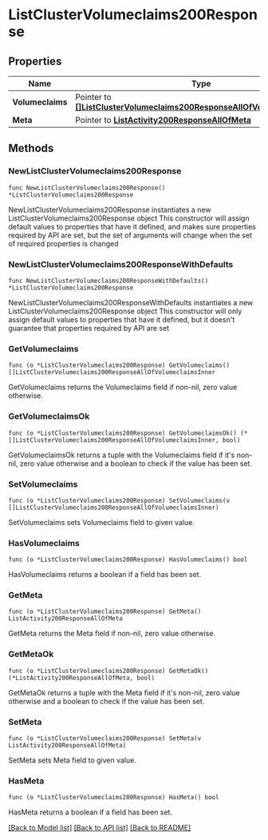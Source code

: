 # ListClusterVolumeclaims200Response

## Properties

Name | Type | Description | Notes
------------ | ------------- | ------------- | -------------
**Volumeclaims** | Pointer to [**[]ListClusterVolumeclaims200ResponseAllOfVolumeclaimsInner**](ListClusterVolumeclaims200ResponseAllOfVolumeclaimsInner.md) |  | [optional] 
**Meta** | Pointer to [**ListActivity200ResponseAllOfMeta**](ListActivity200ResponseAllOfMeta.md) |  | [optional] 

## Methods

### NewListClusterVolumeclaims200Response

`func NewListClusterVolumeclaims200Response() *ListClusterVolumeclaims200Response`

NewListClusterVolumeclaims200Response instantiates a new ListClusterVolumeclaims200Response object
This constructor will assign default values to properties that have it defined,
and makes sure properties required by API are set, but the set of arguments
will change when the set of required properties is changed

### NewListClusterVolumeclaims200ResponseWithDefaults

`func NewListClusterVolumeclaims200ResponseWithDefaults() *ListClusterVolumeclaims200Response`

NewListClusterVolumeclaims200ResponseWithDefaults instantiates a new ListClusterVolumeclaims200Response object
This constructor will only assign default values to properties that have it defined,
but it doesn't guarantee that properties required by API are set

### GetVolumeclaims

`func (o *ListClusterVolumeclaims200Response) GetVolumeclaims() []ListClusterVolumeclaims200ResponseAllOfVolumeclaimsInner`

GetVolumeclaims returns the Volumeclaims field if non-nil, zero value otherwise.

### GetVolumeclaimsOk

`func (o *ListClusterVolumeclaims200Response) GetVolumeclaimsOk() (*[]ListClusterVolumeclaims200ResponseAllOfVolumeclaimsInner, bool)`

GetVolumeclaimsOk returns a tuple with the Volumeclaims field if it's non-nil, zero value otherwise
and a boolean to check if the value has been set.

### SetVolumeclaims

`func (o *ListClusterVolumeclaims200Response) SetVolumeclaims(v []ListClusterVolumeclaims200ResponseAllOfVolumeclaimsInner)`

SetVolumeclaims sets Volumeclaims field to given value.

### HasVolumeclaims

`func (o *ListClusterVolumeclaims200Response) HasVolumeclaims() bool`

HasVolumeclaims returns a boolean if a field has been set.

### GetMeta

`func (o *ListClusterVolumeclaims200Response) GetMeta() ListActivity200ResponseAllOfMeta`

GetMeta returns the Meta field if non-nil, zero value otherwise.

### GetMetaOk

`func (o *ListClusterVolumeclaims200Response) GetMetaOk() (*ListActivity200ResponseAllOfMeta, bool)`

GetMetaOk returns a tuple with the Meta field if it's non-nil, zero value otherwise
and a boolean to check if the value has been set.

### SetMeta

`func (o *ListClusterVolumeclaims200Response) SetMeta(v ListActivity200ResponseAllOfMeta)`

SetMeta sets Meta field to given value.

### HasMeta

`func (o *ListClusterVolumeclaims200Response) HasMeta() bool`

HasMeta returns a boolean if a field has been set.


[[Back to Model list]](../README.md#documentation-for-models) [[Back to API list]](../README.md#documentation-for-api-endpoints) [[Back to README]](../README.md)


